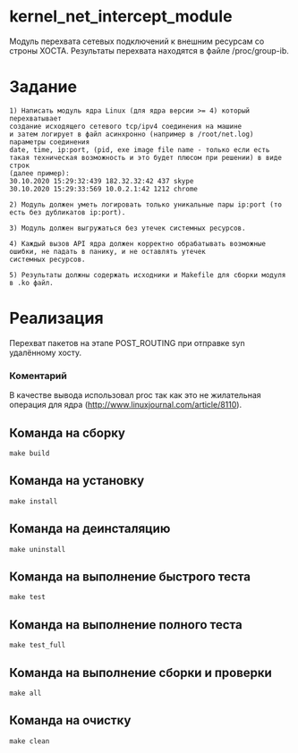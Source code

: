 # kernel_net_intercept_module
Модуль перехвата сетевых подключений к внешним ресурсам со строны ХОСТА. Результаты перехвата находятся в файле /proc/group-ib.

# Задание
```
1) Написать модуль ядра Linux (для ядра версии >= 4) который перехватывает
создание исходящего сетевого tcp/ipv4 соединения на машине
и затем логирует в файл асинхронно (например в /root/net.log) параметры соединения
date, time, ip:port, (pid, exe image file name - только если есть такая техническая возможность и это будет плюсом при решении) в виде строк
(далее пример):
30.10.2020 15:29:32:439 182.32.32:42 437 skype
30.10.2020 15:29:33:569 10.0.2.1:42 1212 chrome

2) Модуль должен уметь логировать только уникальные пары ip:port (то есть без дубликатов ip:port).

3) Модуль должен выгружаться без утечек системных ресурсов.

4) Каждый вызов API ядра должен корректно обрабатывать возможные ошибки, не падать в панику, и не оставлять утечек
системных ресурсов.

5) Результаты должны содержать исходники и Makefile для сборки модуля в .ko файл.
```

# Реализация
Перехват пакетов на этапе POST_ROUTING при отправке syn удалённому хосту.

### Коментарий
В качестве вывода использовал proc так как это не жилательная операция для ядра (http://www.linuxjournal.com/article/8110).

## Команда на сборку
```
make build
```

## Команда на установку
```
make install
```

## Команда на деинсталяцию
```
make uninstall
```

## Команда на выполнение быстрого теста
```
make test
```

## Команда на выполнение полного теста 
```
make test_full
```

## Команда на выполнение сборки и проверки
```
make all
```

## Команда на очистку
```
make clean
```
